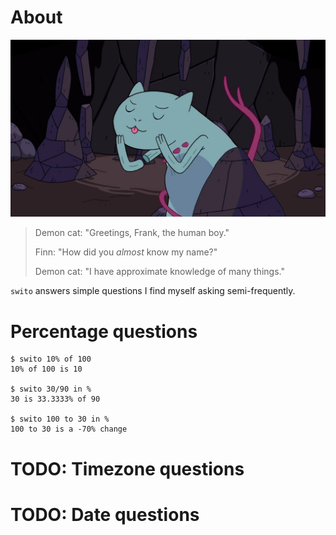 # About

![demoncat](demoncat.jpg)

> Demon cat: "Greetings, Frank, the human boy."
>
> Finn: "How did you _almost_ know my name?"
>
> Demon cat: "I have approximate knowledge of many things."

`swito` answers simple questions I find myself asking semi-frequently.

# Percentage questions
```
$ swito 10% of 100
10% of 100 is 10

$ swito 30/90 in %
30 is 33.3333% of 90

$ swito 100 to 30 in %
100 to 30 is a -70% change
```

# TODO: Timezone questions

# TODO: Date questions

